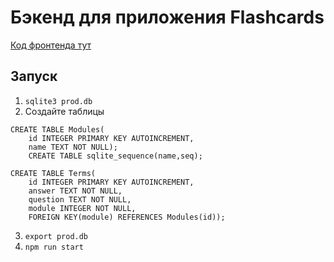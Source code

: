 # Бэкенд для приложения Flashcards

[Код фронтенда тут](https://github.com/David-Vanuxin/flashcards)

## Запуск
1. `sqlite3 prod.db`
2. Создайте таблицы
```
CREATE TABLE Modules(
	id INTEGER PRIMARY KEY AUTOINCREMENT,
	name TEXT NOT NULL);
	CREATE TABLE sqlite_sequence(name,seq);

CREATE TABLE Terms(
	id INTEGER PRIMARY KEY AUTOINCREMENT,
	answer TEXT NOT NULL,
	question TEXT NOT NULL,
	module INTEGER NOT NULL,
	FOREIGN KEY(module) REFERENCES Modules(id));
```
3. `export prod.db`
4. `npm run start`
